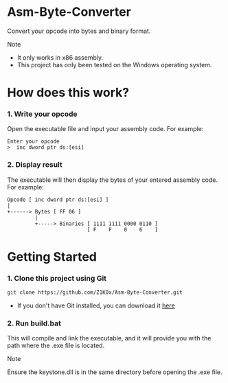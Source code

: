 # Asm-Byte-Converter
Convert your opcode into bytes and binary format.

> [!NOTE] 
> - It only works in x86 assembly.
> - This project has only been tested on the Windows operating system.


# How does this work?

### 1. Write your opcode
Open the executable file and input your assembly code. For example:
```
Enter your opcode
>  inc dword ptr ds:[esi]
```

### 2. Display result
The executable will then display the bytes of your entered assembly code. For example:
```
Opcode [ inc dword ptr ds:[esi] ]
|
+------> Bytes [ FF 06 ]
         |
         +-----> Binaries [ 1111 1111 0000 0110 ]
                          [ F    F    0    6    ]
```

# Getting Started
### 1. Clone this project using Git
```bash
git clone https://github.com/Z1KOx/Asm-Byte-Converter.git
```
- If you don't have Git installed, you can download it <a href="https://git-scm.com/downloads">here</a>

### 2. Run build.bat
This will compile and link the executable, and it will provide you with the path where the .exe file is located.

> [!NOTE]
> Ensure the keystone.dll is in the same directory before opening the .exe file.
